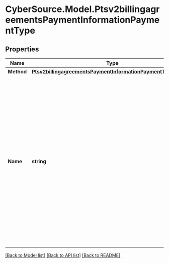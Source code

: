 # CyberSource.Model.Ptsv2billingagreementsPaymentInformationPaymentType
## Properties

Name | Type | Description | Notes
------------ | ------------- | ------------- | -------------
**Method** | [**Ptsv2billingagreementsPaymentInformationPaymentTypeMethod**](Ptsv2billingagreementsPaymentInformationPaymentTypeMethod.md) |  | [optional] 
**Name** | **string** | A Payment Type is an agreed means for a payee to receive legal tender from a payer. The way one pays for a commercial financial transaction. Examples: Card, Bank Transfer, Digital, Direct Debit. Possible values: - &#x60;EWALLET&#x60; - &#x60;directDebitSepa&#x60; - &#x60;directDebitBacs&#x60; #### SEPA/BACS Required for mandates services #### Paypal Required for billing agreements  | [optional] 

[[Back to Model list]](../README.md#documentation-for-models) [[Back to API list]](../README.md#documentation-for-api-endpoints) [[Back to README]](../README.md)

